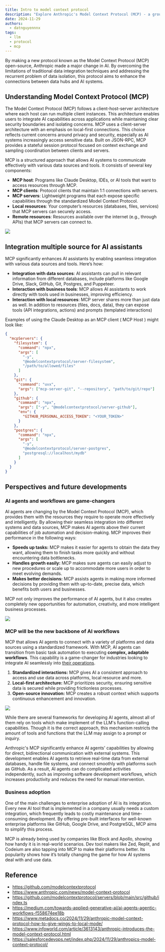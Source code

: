 ```yaml
---
title: Intro to model context protocol
description: "Explore Anthropic's Model Context Protocol (MCP) - a groundbreaking approach to enhancing AI assistants. Learn how MCP integrates with local and remote resources, enabling smarter interactions with tools and databases."
date: 2024-11-29
authors:
  - datnguyennnx
tags:
  - llm
  - protocol
  - mcp
---
```


By making a new protocol known as the Model Context Protocol (MCP) open-source, Anthropic made a major change in AI. By overcoming the limitations of traditional data integration techniques and addressing the recurrent problem of data isolation, this protocol aims to enhance the connections between data hubs and AI systems.

## Understanding Model Context Protocol (MCP)

The Model Context Protocol (MCP) follows a client-host-server architecture where each host can run multiple client instances. This architecture enables users to integrate AI capabilities across applications while maintaining clear security boundaries and isolating concerns. MCP uses a client-server architecture with an emphasis on local-first connections. This choice reflects current concerns around privacy and security, especially as AI systems increasingly access sensitive data. Built on JSON-RPC, MCP provides a stateful session protocol focused on context exchange and sampling coordination between clients and servers.

MCP is a structured approach that allows AI systems to communicate effectively with various data sources and tools. It consists of several key components:

- **MCP host**: Programs like Claude Desktop, IDEs, or AI tools that want to access resources through MCP.
- **MCP clients**: Protocol clients that maintain 1:1 connections with servers.
- **MCP servers**: Lightweight programs that each expose specific capabilities through the standardized Model Context Protocol.
- **Local resources**: Your computer’s resources (databases, files, services) that MCP servers can securely access.
- **Remote resources**: Resources available over the internet (e.g., through APIs) that MCP servers can connect to.

![](assets/model-context-protocol-architecture.webp)

## Integration multiple source for AI assistants

MCP significantly enhances AI assistants by enabling seamless integration with various data sources and tools. Here’s how:

- **Integration with data sources**: AI assistants can pull in relevant information from different databases, include platforms like Google Drive, Slack, GitHub, Git, Postgres, and Puppeteer.
- **Interaction with business tools**: MCP allows AI assistants to work directly with tools used in businesses, improving efficiency.
- **Interaction with local resources**: MCP server shares more than just data as well. In addition to resources (files, docs, data), they can expose tools (API integrations, actions) and prompts (templated interactions)

Examples of using the Claude Desktop as an MCP client ( MCP Host ) might look like:

```json
{
  "mcpServers": {
    "filesystem": {
      "command": "npx",
      "args": [
        "-y",
        "@modelcontextprotocol/server-filesystem",
        "/path/to/allowed/files"
      ]
    },
    "git": {
      "command": "uvx",
      "args": ["mcp-server-git", "--repository", "path/to/git/repo"]
    },
    "github": {
      "command": "npx",
      "args": ["-y", "@modelcontextprotocol/server-github"],
      "env": {
        "GITHUB_PERSONAL_ACCESS_TOKEN": "<YOUR_TOKEN>"
      }
    },
    "postgres": {
      "command": "npx",
      "args": [
        "-y",
        "@modelcontextprotocol/server-postgres",
        "postgresql://localhost/mydb"
      ]
    }
  }
}
```

## Perspectives and future developments

### AI agents and workflows are game-changers

AI agents are changing by the Model Context Protocol (MCP), which provides them with the resources they require to operate more effectively and intelligently. By allowing their seamless integration into different systems and data sources, MCP makes AI agents above their current capabilities of job automation and decision-making. MCP improves their performance in the following ways:

- **Speeds up tasks:** MCP makes it easier for agents to obtain the data they want, allowing them to finish tasks more quickly and without encountering data bottlenecks.
- **Handles growth easily:** MCP makes sure agents can easily adjust to new procedures or scale up to accommodate more users in order to meet evolving demands.
- **Makes better decisions:** MCP assists agents in making more informed decisions by providing them with up-to-date, precise data, which benefits both users and businesses.

MCP not only improves the performance of AI agents, but it also creates completely new opportunities for automation, creativity, and more intelligent business processes.

![](assets/model-context-protocol-agent-workflow.webp)

### MCP will be the new backbone of AI workflows

MCP that allows AI agents to connect with a variety of platforms and data sources using a standardized framework. With MCP, AI agents can transition from basic task automation to executing **complex, adaptable workflows**. This capability is a game-changer for industries looking to integrate AI seamlessly into [their operations](https://www.forbes.com/sites/janakirammsv/2024/11/04/why-agent-orchestration-is-the-new-enterprise-integration-backbone-for-the-ai-era/).

1. **Standardized interactions:** MCP gives AI a consistent approach to access and use data across platforms, local resource and more.
2. **Local-first architecture:** MCP prioritizes security, ensuring sensitive data is secured while providing frictionless processes.
3. **Open-source innovation:** MCP creates a robust context which supports continuous enhancement and innovation.

![](assets/model-context-protocol-mcp-approach.webp)

While there are several frameworks for developing AI agents, almost all of them rely on tools which make implement of the LLM's function-calling capabilities. Though it is the correct approach, this mechanism restricts the amount of tools and functions that the LLM may assign to a prompt or inquiry.

Anthropic's MCP significantly enhance AI agents' capabilities by allowing for direct, bidirectional communication with external systems. This development enables AI agents to retrieve real-time data from external databases, handle file systems, and connect smoothly with platforms such as GitHub. As a result, AI agents can do complicated activities independently, such as improving software development workflows, which increases productivity and reduces the need for manual intervention.

### Business adoption

One of the main challenges to enterprise adoption of AI is its integration. Every new AI tool that is implemented in a company usually needs a custom integration, which frequently leads to costly maintenance and time-consuming development. By offering pre-built interfaces for well-known enterprise platforms like GitHub, Google Drive, and PostgreSQL, MCP aims to simplify this process.

MCP is already being used by companies like Block and Apollo, showing how handy it is in real-world scenarios. Dev tool makers like Zed, Replit, and Codeium are also tapping into MCP to make their platforms better. Its popularity shows how it’s totally changing the game for how AI systems deal with and use data.

## Reference

- https://github.com/modelcontextprotocol
- https://www.anthropic.com/news/model-context-protocol
- https://github.com/modelcontextprotocol/servers/blob/main/src/github/index.ts
- https://medium.com/towards-applied-generative-ai/ai-agents-agentic-workflows-f558674ee18b
- https://www.metadocs.co/2024/11/29/anthropic-model-context-protocol-how-to-give-wings-to-local-mode/
- https://www.infoworld.com/article/3613143/anthropic-introduces-the-model-context-protocol.html
- https://salesforcedevops.net/index.php/2024/11/29/anthropics-model-context-protocol/
